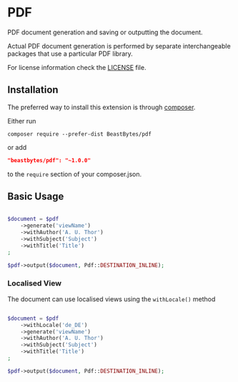 # PDF
PDF document generation and saving or outputting the document.

Actual PDF document generation is performed by separate interchangeable packages that use a particular PDF library.

For license information check the [LICENSE](LICENSE.md) file.

## Installation
The preferred way to install this extension is through [composer](http://getcomposer.org/download/).

Either run
```
composer require --prefer-dist BeastBytes/pdf
```
or add

```json
"beastbytes/pdf": "~1.0.0"
```
to the `require` section of your composer.json.

## Basic Usage
```php

$document = $pdf
    ->generate('viewName')
    ->withAuthor('A. U. Thor')
    ->withSubject('Subject')
    ->withTitle('Title')
;    

$pdf->output($document, Pdf::DESTINATION_INLINE);
```

### Localised View
The document can use localised views using the `withLocale()` method
```php

$document = $pdf
    ->withLocale('de_DE')
    ->generate('viewName')
    ->withAuthor('A. U. Thor')
    ->withSubject('Subject')
    ->withTitle('Title')
;    

$pdf->output($document, Pdf::DESTINATION_INLINE);
```
